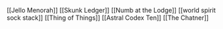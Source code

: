 [[Jello Menorah]]
[[Skunk Ledger]]
[[Numb at the Lodge]]
[[world spirit sock stack]]
[[Thing of Things]]
[[Astral Codex Ten]]
[[The Chatner]]
